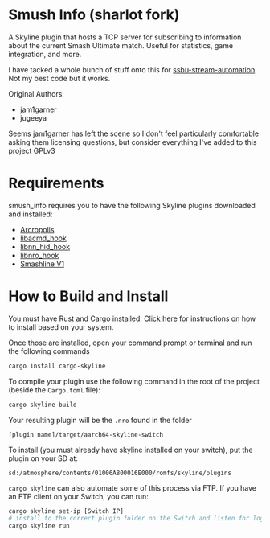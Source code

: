 # Smush Info (sharlot fork)

A Skyline plugin that hosts a TCP server for subscribing to information about the current Smash Ultimate match. Useful for statistics, game integration, and more.

I have tacked a whole bunch of stuff onto this for [ssbu-stream-automation](https://github.com/sticks-stuff/ssbu-stream-automation). Not my best code but it works.

Original Authors:
* jam1garner
* jugeeya

Seems jam1garner has left the scene so I don't feel particularly comfortable asking them licensing questions, but consider everything I've added to this project GPLv3

# Requirements
smush_info requires you to have the following Skyline plugins downloaded and installed:
- [Arcropolis](https://github.com/Raytwo/ARCropolis/releases)
- [libacmd_hook](https://github.com/ultimate-research/acmd_hook/releases)
- [libnn_hid_hook](https://github.com/jugeeya/nn-hid-hook/releases/tag/beta)
- [libnro_hook](https://github.com/ultimate-research/nro-hook-plugin/releases)
- [Smashline V1](https://github.com/blu-dev/smashline_hook/releases)

# How to Build and Install
You must have Rust and Cargo installed. [Click here](https://www.rust-lang.org/tools/install) for instructions on how to install based on your system.

Once those are installed, open your command prompt or terminal and run the following commands
```sh
cargo install cargo-skyline
```

To compile your plugin use the following command in the root of the project (beside the `Cargo.toml` file):
```sh
cargo skyline build
```
Your resulting plugin will be the `.nro` found in the folder
```
[plugin name]/target/aarch64-skyline-switch
```
To install (you must already have skyline installed on your switch), put the plugin on your SD at:
```
sd:/atmosphere/contents/01006A800016E000/romfs/skyline/plugins
```

`cargo skyline` can also automate some of this process via FTP. If you have an FTP client on your Switch, you can run:
```sh
cargo skyline set-ip [Switch IP]
# install to the correct plugin folder on the Switch and listen for logs
cargo skyline run 
```
